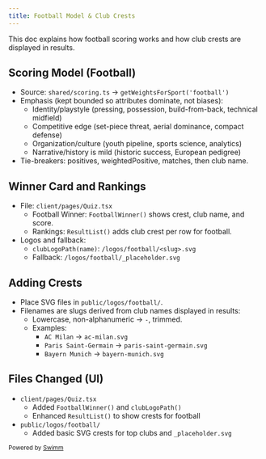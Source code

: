 ```yaml
---
title: Football Model & Club Crests
---
```


This doc explains how football scoring works and how club crests are displayed in results.

## Scoring Model (Football)

- Source: `shared/scoring.ts` → `getWeightsForSport('football')`
- Emphasis (kept bounded so attributes dominate, not biases):
  - Identity/playstyle (pressing, possession, build-from-back, technical midfield)
  - Competitive edge (set-piece threat, aerial dominance, compact defense)
  - Organization/culture (youth pipeline, sports science, analytics)
  - Narrative/history is mild (historic success, European pedigree)
- Tie-breakers: positives, weightedPositive, matches, then club name.

## Winner Card and Rankings

- File: `client/pages/Quiz.tsx`
  - Football Winner: `FootballWinner()` shows crest, club name, and score.
  - Rankings: `ResultList()` adds club crest per row for football.
- Logos and fallback:
  - `clubLogoPath(name)`: `/logos/football/<slug>.svg`
  - Fallback: `/logos/football/_placeholder.svg`

## Adding Crests

- Place SVG files in `public/logos/football/`.
- Filenames are slugs derived from club names displayed in results:
  - Lowercase, non-alphanumeric → `-`, trimmed.
  - Examples:
    - `AC Milan` → `ac-milan.svg`
    - `Paris Saint-Germain` → `paris-saint-germain.svg`
    - `Bayern Munich` → `bayern-munich.svg`

## Files Changed (UI)

- `client/pages/Quiz.tsx`
  - Added `FootballWinner()` and `clubLogoPath()`
  - Enhanced `ResultList()` to show crests for football
- `public/logos/football/`
  - Added basic SVG crests for top clubs and `_placeholder.svg`

<SwmMeta version="3.0.0" repo-id="Z2l0aHViJTNBJTNBU21hcnRmZWVkYmFjayUzQSUzQVByYXR5dXNoS2F1c2hhbDA5" repo-name="Smartfeedback"><sup>Powered by [Swimm](https://app.swimm.io/)</sup></SwmMeta>
